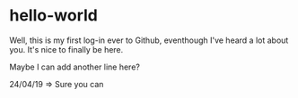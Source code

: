 # hello-world

Well, this is my first log-in ever to Github,
eventhough I've heard a lot about you. It's nice to finally 
be here.

Maybe I can add another line here?

24/04/19 => Sure you can
